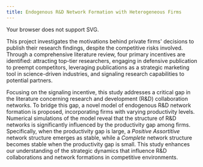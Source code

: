 ```yaml
---
title: Endogenous R&D Network Formation with Heterogeneous Firms
---
```


<object type="image/svg+xml" data="https://heydari-msadra.github.io/files/HHHLLL-SocialWelfare-LGND.svg" width="80%" height="30" style="border:none;">
        Your browser does not support SVG.
</object>

This project investigates the motivations behind private firms' decisions to publish their research findings, despite the competitive risks involved. Through a comprehensive literature review, four primary incentives are identified: attracting top-tier researchers, engaging in defensive publication to preempt competitors, leveraging publications as a strategic marketing tool in science-driven industries, and signaling research capabilities to potential partners. 

Focusing on the signaling incentive, this study addresses a critical gap in the literature concerning research and development (R\&D) collaboration networks. To bridge this gap, a novel model of endogenous R\&D network formation is proposed, incorporating firms with varying productivity levels. Numerical simulations of the model reveal that the structure of R\&D networks is significantly influenced by the productivity gap among firms. Specifically, when the productivity gap is large, a _Positive Assortitive_ network structure emerges as stable, while a _Complete_ network structure becomes stable when the productivity gap is small. This study enhances our understanding of the strategic dynamics that influence R\&D collaborations and network formations in competitive environments.
